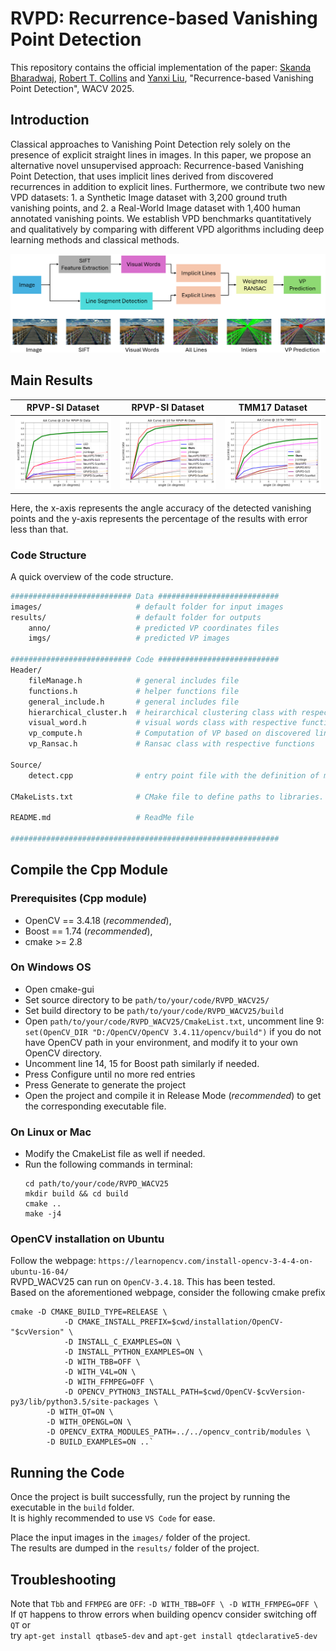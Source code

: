 # RVPD: Recurrence-based Vanishing Point Detection
This repository contains the official implementation of the paper: [Skanda Bharadwaj](https://www.skandabharadwaj.com/), [Robert T. Collins](https://www.cse.psu.edu/~rtc12/) and [Yanxi Liu](https://www.cse.psu.edu/~yul11/), "Recurrence-based Vanishing Point Detection", WACV 2025.

## Introduction
Classical approaches to Vanishing Point Detection rely solely on the presence of explicit straight lines in images. In this paper, we propose an alternative novel unsupervised approach: Recurrence-based Vanishing Point Detection, that uses implicit lines derived from discovered recurrences in addition to explicit lines. Furthermore, we contribute two new VPD datasets: 1. a Synthetic Image dataset with 3,200 ground truth vanishing points, and 2. a Real-World Image dataset with 1,400 human annotated vanishing points. We establish VPD benchmarks quantitatively and qualitatively by comparing with different VPD algorithms including deep learning methods and classical methods.

![RVPD](figs/rvpd_wacv25.png) 


## Main Results
| RPVP-SI Dataset                                              | RPVP-SI Dataset                                              | TMM17 Dataset                       | 
| ------------------------------------------------------------ | ------------------------------------------------------------ | ----------------------------------- |
| ![RPVP_RI](figs/rpvp_si.png)                                 | ![RPVP_RI](figs/rpvp_ri.png)                                 | ![TMM17](figs/tmm17.png)            |

Here, the x-axis represents the angle accuracy of the detected vanishing points and the y-axis represents the percentage of the results with error less than that.

### Code Structure

A quick overview of the code structure.

```bash
########################### Data ###########################
images/                     # default folder for input images
results/                    # default folder for outputs
    anno/                   # predicted VP coordinates files
    imgs/                   # predicted VP images

########################### Code ###########################
Header/
    fileManage.h            # general includes file
    functions.h             # helper functions file
    general_include.h       # general includes file
    hierarchical_cluster.h  # heirarchical clustering class with respective functions
    visual_word.h           # visual words class with respective functions
    vp_compute.h            # Computation of VP based on discovered lines
    vp_Ransac.h             # Ransac class with respective functions

Source/
    detect.cpp              # entry point file with the definition of main. Caller File.

CMakeLists.txt              # CMake file to define paths to libraries.

README.md                   # ReadMe file

############################################################
```
## Compile the Cpp Module

### Prerequisites (Cpp module)
- OpenCV == 3.4.18 (*recommended*), 
- Boost == 1.74 (*recommended*), 
- cmake >= 2.8

### On Windows OS
- Open cmake-gui
- Set source directory to be `path/to/your/code/RVPD_WACV25/`
- Set build directory to be `path/to/your/code/RVPD_WACV25/build`
- Open `path/to/your/code/RVPD_WACV25/CmakeList.txt`, uncomment line 9: `set(OpenCV_DIR "D:/OpenCV/OpenCV 3.4.11/opencv/build")` if you do not have OpenCV path in your environment, and modify it to your own OpenCV directory.
- Uncomment line 14, 15 for Boost path similarly if needed.
- Press Configure until no more red entries
- Press Generate to generate the project
- Open the project and compile it in Release Mode (*recommended*) to get the corresponding executable file.

### On Linux or Mac
- Modify the CmakeList file as well if needed.
- Run the following commands in terminal:
	```	
	cd path/to/your/code/RVPD_WACV25
	mkdir build && cd build
	cmake ..
	make -j4
	```

### OpenCV installation on Ubuntu
Follow the webpage: `https://learnopencv.com/install-opencv-3-4-4-on-ubuntu-16-04/` <br>
RVPD_WACV25 can run on `OpenCV-3.4.18`. This has been tested. <br>
Based on the aforementioned webpage, consider the following cmake prefix
```
cmake -D CMAKE_BUILD_TYPE=RELEASE \
            -D CMAKE_INSTALL_PREFIX=$cwd/installation/OpenCV-"$cvVersion" \
            -D INSTALL_C_EXAMPLES=ON \
            -D INSTALL_PYTHON_EXAMPLES=ON \
            -D WITH_TBB=OFF \
            -D WITH_V4L=ON \
            -D WITH_FFMPEG=OFF \
            -D OPENCV_PYTHON3_INSTALL_PATH=$cwd/OpenCV-$cvVersion-py3/lib/python3.5/site-packages \
        -D WITH_QT=ON \
        -D WITH_OPENGL=ON \
        -D OPENCV_EXTRA_MODULES_PATH=../../opencv_contrib/modules \
        -D BUILD_EXAMPLES=ON ..`
```

## Running the Code
Once the project is built successfully, run the project by running the executable in the `build` folder. <br> 
It is highly recommended to use `VS Code` for ease. <br>

Place the input images in the `images/` folder of the project. <br>
The results are dumped in the `results/` folder of the project. <br>

## Troubleshooting
Note that `Tbb` and `FFMPEG` are `OFF`: `-D WITH_TBB=OFF \ -D WITH_FFMPEG=OFF \` <br>
If `QT` happens to throw errors when building opencv consider switching off `QT` or <br>
try `apt-get install qtbase5-dev` and `apt-get install qtdeclarative5-dev`


